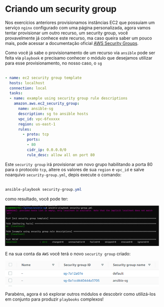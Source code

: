 Criando um security group
==========================================================================================================================================

Nos exercícios anteriores provisionamos instâncias EC2 que possuiam um serviço `nginx` configurado com uma página personalizada, agora vamos tentar provisionar um outro recurso, um security group, você provavelmente já conhece este recurso, ma caso queira saber um pouco mais, pode acessar a documentação oficial [AWS Security Groups](https://docs.aws.amazon.com/pt_br/AWSEC2/latest/UserGuide/ec2-security-groups.html).

Como você já sabe o provisionamento de um recurso via `ansible` pode ser feita via `playbook` e precisamo conhecer o módulo que desejamos utilizar para esse provisionamento, no nosso caso, o `sg`

```yaml

- name: ec2 security group template
  hosts: localhost
  connection: local
  tasks:
  - name: example using security group rule descriptions
    amazon.aws.ec2_security_group:
      name: ansible-sg
      description: sg to ansible hosts
      vpc_id: vpc-6fxxxxx
      region: us-east-1
      rules:
        - proto: tcp
          ports:
          - 80
          cidr_ip: 0.0.0.0/0
          rule_desc: allow all on port 80

```

Este `security group` irá provisionar um novo grupo habilitando a porta 80 para o protocolo `tcp`, altere os valores de sua `region` e `vpc_id` e salve noarquivo `security-group.yml`, depis execute o comando:

```css

ansible-playbook security-group.yml

```

como resultado, você pode ter:

![security group](../images/04-03-01.png)

E na sua conta da `AWS` você terá o novo `security group` criado:

![AWS](../images/04-03-02.png)

Parabéns, agora é só explorar outros módulos e descobrir como utilizá-los em conjunto para produzir `playbooks` complexos!